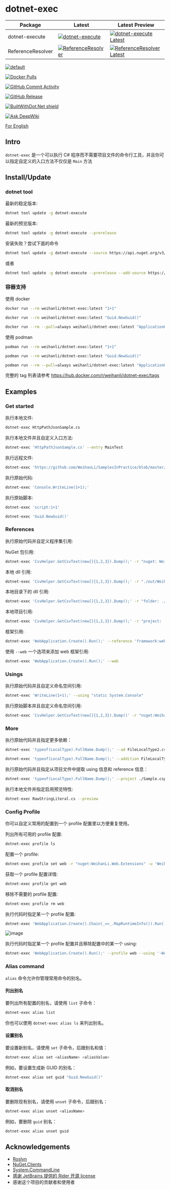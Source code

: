 # dotnet-exec

Package | Latest | Latest Preview
---- | ---- | ----
dotnet-execute | [![dotnet-execute](https://img.shields.io/nuget/v/dotnet-execute)](https://www.nuget.org/packages/dotnet-execute/) | [![dotnet-execute Latest](https://img.shields.io/nuget/vpre/dotnet-execute)](https://www.nuget.org/packages/dotnet-execute/absoluteLatest)
ReferenceResolver | [![ReferenceResolver](https://img.shields.io/nuget/v/ReferenceResolver)](https://www.nuget.org/packages/ReferenceResolver/) | [![ReferenceResolver Latest](https://img.shields.io/nuget/vpre/ReferenceResolver)](https://www.nuget.org/packages/ReferenceResolver/absoluteLatest)

[![default](https://github.com/WeihanLi/dotnet-exec/actions/workflows/dotnet.yml/badge.svg)](https://github.com/WeihanLi/dotnet-exec/actions/workflows/dotnet.yml)

[![Docker Pulls](https://img.shields.io/docker/pulls/weihanli/dotnet-exec)](https://hub.docker.com/r/weihanli/dotnet-exec)

[![GitHub Commit Activity](https://img.shields.io/github/commit-activity/m/WeihanLi/dotnet-exec)](https://github.com/WeihanLi/dotnet-exec/commits/main)

[![GitHub Release](https://img.shields.io/github/v/release/WeihanLi/dotnet-exec)](https://github.com/WeihanLi/dotnet-exec/releases)

[![BuiltWithDot.Net shield](https://builtwithdot.net/project/5741/dotnet-exec/badge)](https://builtwithdot.net/project/5741/dotnet-exec)

[![Ask DeepWiki](https://deepwiki.com/badge.svg)](https://deepwiki.com/WeihanLi/dotnet-exec)

[For English](./README.md)

## Intro

`dotnet-exec` 是一个可以执行 C# 程序而不需要项目文件的命令行工具，并且你可以指定自定义的入口方法不仅仅是 `Main` 方法

## Install/Update

### dotnet tool

最新的稳定版本:

```sh
dotnet tool update -g dotnet-execute
```

最新的预览版本:

```sh
dotnet tool update -g dotnet-execute --prerelease
```

安装失败？尝试下面的命令

```sh
dotnet tool update -g dotnet-execute --source https://api.nuget.org/v3/index.json
```

或者

```sh
dotnet tool update -g dotnet-execute --prerelease --add-source https://api.nuget.org/v3/index.json --ignore-failed-sources
```

### 容器支持

使用 docker

``` sh
docker run --rm weihanli/dotnet-exec:latest "1+1"
```

``` sh
docker run --rm weihanli/dotnet-exec:latest "Guid.NewGuid()"
```

``` sh
docker run --rm --pull=always weihanli/dotnet-exec:latest "ApplicationHelper.RuntimeInfo"
```

使用 podman

``` sh
podman run --rm weihanli/dotnet-exec:latest "1+1"
```

``` sh
podman run --rm weihanli/dotnet-exec:latest "Guid.NewGuid()"
```

``` sh
podman run --rm --pull=always weihanli/dotnet-exec:latest "ApplicationHelper.RuntimeInfo"
```

完整的 tag 列表请参考 <https://hub.docker.com/r/weihanli/dotnet-exec/tags>

## Examples

### Get started

执行本地文件:

``` sh
dotnet-exec HttpPathJsonSample.cs
```

执行本地文件并且自定义入口方法:

``` sh
dotnet-exec 'HttpPathJsonSample.cs' --entry MainTest
```

执行远程文件:

``` sh
dotnet-exec 'https://github.com/WeihanLi/SamplesInPractice/blob/master/net7Sample/Net7Sample/ArgumentExceptionSample.cs'
```

执行原始代码:

``` sh
dotnet-exec 'Console.WriteLine(1+1);'
```

执行原始脚本:

```sh
dotnet-exec 'script:1+1'
```

``` sh
dotnet-exec 'Guid.NewGuid()'
```

### References

执行原始代码并自定义程序集引用:

NuGet 包引用:

``` sh
dotnet-exec 'CsvHelper.GetCsvText(new[]{1,2,3}).Dump();' -r "nuget: WeihanLi.Npoi,3.0.0" -u "WeihanLi.Npoi"
```

本地 dll 引用:

``` sh
dotnet-exec 'CsvHelper.GetCsvText(new[]{1,2,3}).Dump();' -r "./out/WeihanLi.Npoi.dll" -u "WeihanLi.Npoi"
```

本地目录下的 dll 引用:

``` sh
dotnet-exec 'CsvHelper.GetCsvText(new[]{1,2,3}).Dump();' -r "folder: ./out" -u "WeihanLi.Npoi"
```

本地项目引用:

``` sh
dotnet-exec 'CsvHelper.GetCsvText(new[]{1,2,3}).Dump();' -r "project: ./WeihanLi.Npoi.csproj" -u "WeihanLi.Npoi"
```

框架引用:

``` sh
dotnet-exec 'WebApplication.Create().Run();' --reference 'framework:web'
```

使用 `--web` 一个选项来添加 web 框架引用:

``` sh
dotnet-exec 'WebApplication.Create().Run();' --web
```

### Usings

执行原始代码并且自定义命名空间引用:

``` sh
dotnet-exec 'WriteLine(1+1);' --using "static System.Console"
```

执行原始脚本并且自定义命名空间引用:

``` sh
dotnet-exec 'CsvHelper.GetCsvText(new[]{1,2,3}).Dump()' -r "nuget:WeihanLi.Npoi,3.0.0" -u WeihanLi.Npoi
```

### More

执行原始代码并且指定更多依赖：

``` sh
dotnet-exec 'typeof(LocalType).FullName.Dump();' --ad FileLocalType2.cs
```

``` sh
dotnet-exec 'typeof(LocalType).FullName.Dump();' --addition FileLocalType2.cs
```

执行原始代码并且指定从项目文件中提取 using 信息和 reference 信息：

``` sh
dotnet-exec 'typeof(LocalType).FullName.Dump();' --project ./Sample.csproj
```

执行本地文件并指定启用预览特性:

``` sh
dotnet-exec RawStringLiteral.cs --preview
```

### Config Profile

你可以自定义常用的配置到一个 profile 配置里以方便重复使用。

列出所有可用的 profile 配置:

``` sh
dotnet-exec profile ls
```

配置一个 profile:

``` sh
dotnet-exec profile set web -r "nuget:WeihanLi.Web.Extensions" -u 'WeihanLi.Web.Extensions' --web --wide false
```

获取一个 profile 配置详情:

``` sh
dotnet-exec profile get web
```

移除不需要的 profile 配置:

``` sh
dotnet-exec profile rm web
```

执行代码时指定某一个 profile 配置:

``` sh
dotnet-exec 'WebApplication.Create().Chain(_=>_.MapRuntimeInfo()).Run();' --profile web --using 'WeihanLi.Extensions'
```

![image](https://user-images.githubusercontent.com/7604648/205428791-48f0863b-ca9a-4a55-93cd-bb5514845c5d.png)

执行代码时指定某一个 profile 配置并且移除配置中的某一个 using:

``` sh
dotnet-exec 'WebApplication.Create().Run();' --profile web --using '-WeihanLi.Extensions'
```

### Alias command

`alias` 命令允许你管理常用命令的别名。

#### 列出别名

要列出所有配置的别名，请使用 `list` 子命令：

```sh
dotnet-exec alias list
```

你也可以使用 `dotnet-exec alias ls` 来列出别名。

#### 设置别名

要设置新别名，请使用 `set` 子命令，后跟别名和值：

```sh
dotnet-exec alias set <aliasName> <aliasValue>
```

例如，要设置生成新 GUID 的别名：

```sh
dotnet-exec alias set guid "Guid.NewGuid()"
```

#### 取消别名

要删除现有别名，请使用 `unset` 子命令，后跟别名：

```sh
dotnet-exec alias unset <aliasName>
```

例如，要删除 `guid` 别名：

```sh
dotnet-exec alias unset guid
```

## Acknowledgements

- [Roslyn](https://github.com/dotnet/roslyn)
- [NuGet.Clients](https://github.com/NuGet/NuGet.Client)
- [System.CommandLine](https://github.com/dotnet/command-line-api)
- [感谢 JetBrains 提供的 Rider 开源 license](https://jb.gg/OpenSource?from=dotnet-exec)
- 感谢这个项目的贡献者和使用者
